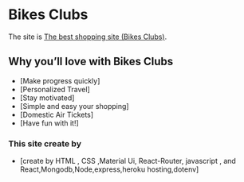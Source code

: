 # Bikes Clubs

The site is [The best shopping site (Bikes Clubs)](https://bikes-clubs.web.app/).

## Why you’ll love with Bikes Clubs

- [Make progress quickly]
- [Personalized Travel]
- [Stay motivated]
- [Simple and easy your shopping]
- [Domestic Air Tickets]
- [Have fun with it!]

### This site create by

- [create by HTML , CSS ,Material Ui, React-Router, javascript , and React,Mongodb,Node,express,heroku hosting,dotenv]
